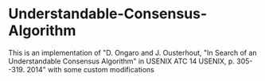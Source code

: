 # Understandable-Consensus-Algorithm
This is an implementation of "D. Ongaro and J. Ousterhout, "In Search of an Understandable Consensus Algorithm" in USENIX ATC 14 USENIX, p. 305--319. 2014" with some custom modifications
